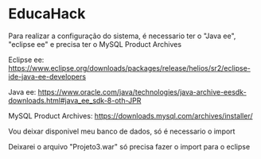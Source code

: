 # EducaHack

Para realizar a configuração do sistema, é necessario ter o "Java ee", "eclipse ee" e precisa ter o MySQL Product Archives

Eclipse ee: https://www.eclipse.org/downloads/packages/release/helios/sr2/eclipse-ide-java-ee-developers

Java ee: https://www.oracle.com/java/technologies/java-archive-eesdk-downloads.html#java_ee_sdk-8-oth-JPR

MySQL Product Archives: https://downloads.mysql.com/archives/installer/

Vou deixar disponivel meu banco de dados, só é necessario o import

Deixarei o arquivo "Projeto3.war" só precisa fazer o import para o eclipse
